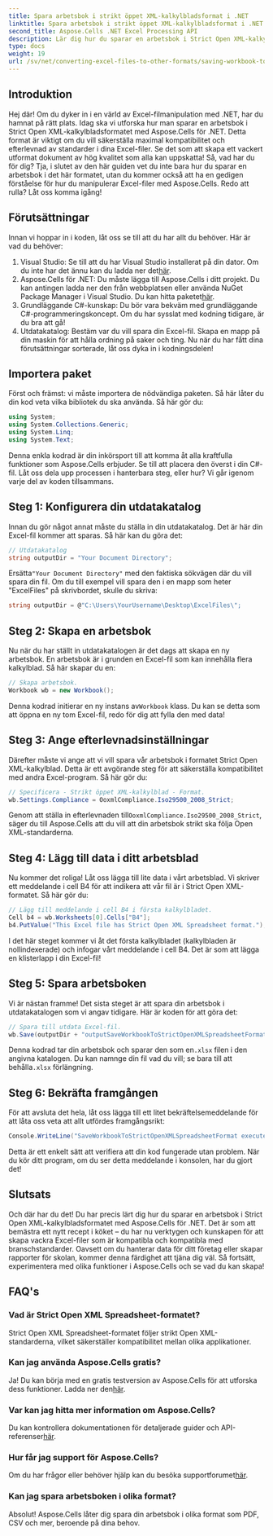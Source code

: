 ```yaml
---
title: Spara arbetsbok i strikt öppet XML-kalkylbladsformat i .NET
linktitle: Spara arbetsbok i strikt öppet XML-kalkylbladsformat i .NET
second_title: Aspose.Cells .NET Excel Processing API
description: Lär dig hur du sparar en arbetsbok i Strict Open XML-kalkylbladsformatet med Aspose.Cells för .NET i denna detaljerade handledning.
type: docs
weight: 19
url: /sv/net/converting-excel-files-to-other-formats/saving-workbook-to-strict-open-xml-spreadsheet-format/
---
```

## Introduktion
Hej där! Om du dyker in i en värld av Excel-filmanipulation med .NET, har du hamnat på rätt plats. Idag ska vi utforska hur man sparar en arbetsbok i Strict Open XML-kalkylbladsformatet med Aspose.Cells för .NET. Detta format är viktigt om du vill säkerställa maximal kompatibilitet och efterlevnad av standarder i dina Excel-filer. Se det som att skapa ett vackert utformat dokument av hög kvalitet som alla kan uppskatta!
Så, vad har du för dig? Tja, i slutet av den här guiden vet du inte bara hur du sparar en arbetsbok i det här formatet, utan du kommer också att ha en gedigen förståelse för hur du manipulerar Excel-filer med Aspose.Cells. Redo att rulla? Låt oss komma igång!
## Förutsättningar
Innan vi hoppar in i koden, låt oss se till att du har allt du behöver. Här är vad du behöver:
1.  Visual Studio: Se till att du har Visual Studio installerat på din dator. Om du inte har det ännu kan du ladda ner det[här](https://visualstudio.microsoft.com/).
2.  Aspose.Cells för .NET: Du måste lägga till Aspose.Cells i ditt projekt. Du kan antingen ladda ner den från webbplatsen eller använda NuGet Package Manager i Visual Studio. Du kan hitta paketet[här](https://releases.aspose.com/cells/net/).
3. Grundläggande C#-kunskap: Du bör vara bekväm med grundläggande C#-programmeringskoncept. Om du har sysslat med kodning tidigare, är du bra att gå!
4. Utdatakatalog: Bestäm var du vill spara din Excel-fil. Skapa en mapp på din maskin för att hålla ordning på saker och ting.
Nu när du har fått dina förutsättningar sorterade, låt oss dyka in i kodningsdelen!
## Importera paket
Först och främst: vi måste importera de nödvändiga paketen. Så här låter du din kod veta vilka bibliotek du ska använda. Så här gör du:
```csharp
using System;
using System.Collections.Generic;
using System.Linq;
using System.Text;
```
Denna enkla kodrad är din inkörsport till att komma åt alla kraftfulla funktioner som Aspose.Cells erbjuder. Se till att placera den överst i din C#-fil. 
Låt oss dela upp processen i hanterbara steg, eller hur? Vi går igenom varje del av koden tillsammans.
## Steg 1: Konfigurera din utdatakatalog
Innan du gör något annat måste du ställa in din utdatakatalog. Det är här din Excel-fil kommer att sparas. Så här kan du göra det:
```csharp
// Utdatakatalog
string outputDir = "Your Document Directory";
```
 Ersätta`"Your Document Directory"` med den faktiska sökvägen där du vill spara din fil. Om du till exempel vill spara den i en mapp som heter "ExcelFiles" på skrivbordet, skulle du skriva:
```csharp
string outputDir = @"C:\Users\YourUsername\Desktop\ExcelFiles\";
```
## Steg 2: Skapa en arbetsbok
Nu när du har ställt in utdatakatalogen är det dags att skapa en ny arbetsbok. En arbetsbok är i grunden en Excel-fil som kan innehålla flera kalkylblad. Så här skapar du en:
```csharp
// Skapa arbetsbok.
Workbook wb = new Workbook();
```
 Denna kodrad initierar en ny instans av`Workbook` klass. Du kan se detta som att öppna en ny tom Excel-fil, redo för dig att fylla den med data!
## Steg 3: Ange efterlevnadsinställningar
Därefter måste vi ange att vi vill spara vår arbetsbok i formatet Strict Open XML-kalkylblad. Detta är ett avgörande steg för att säkerställa kompatibilitet med andra Excel-program. Så här gör du:
```csharp
// Specificera - Strikt öppet XML-kalkylblad - Format.
wb.Settings.Compliance = OoxmlCompliance.Iso29500_2008_Strict;
```
 Genom att ställa in efterlevnaden till`OoxmlCompliance.Iso29500_2008_Strict`, säger du till Aspose.Cells att du vill att din arbetsbok strikt ska följa Open XML-standarderna.
## Steg 4: Lägg till data i ditt arbetsblad
Nu kommer det roliga! Låt oss lägga till lite data i vårt arbetsblad. Vi skriver ett meddelande i cell B4 för att indikera att vår fil är i Strict Open XML-formatet. Så här gör du:
```csharp
// Lägg till meddelande i cell B4 i första kalkylbladet.
Cell b4 = wb.Worksheets[0].Cells["B4"];
b4.PutValue("This Excel file has Strict Open XML Spreadsheet format.");
```
I det här steget kommer vi åt det första kalkylbladet (kalkylbladen är nollindexerade) och infogar vårt meddelande i cell B4. Det är som att lägga en klisterlapp i din Excel-fil!
## Steg 5: Spara arbetsboken
Vi är nästan framme! Det sista steget är att spara din arbetsbok i utdatakatalogen som vi angav tidigare. Här är koden för att göra det:
```csharp
// Spara till utdata Excel-fil.
wb.Save(outputDir + "outputSaveWorkbookToStrictOpenXMLSpreadsheetFormat.xlsx", SaveFormat.Xlsx);
```
 Denna kodrad tar din arbetsbok och sparar den som en`.xlsx` filen i den angivna katalogen. Du kan namnge din fil vad du vill; se bara till att behålla`.xlsx` förlängning.
## Steg 6: Bekräfta framgången
För att avsluta det hela, låt oss lägga till ett litet bekräftelsemeddelande för att låta oss veta att allt utfördes framgångsrikt:
```csharp
Console.WriteLine("SaveWorkbookToStrictOpenXMLSpreadsheetFormat executed successfully.");
```
Detta är ett enkelt sätt att verifiera att din kod fungerade utan problem. När du kör ditt program, om du ser detta meddelande i konsolen, har du gjort det!
## Slutsats
Och där har du det! Du har precis lärt dig hur du sparar en arbetsbok i Strict Open XML-kalkylbladsformatet med Aspose.Cells för .NET. Det är som att bemästra ett nytt recept i köket – du har nu verktygen och kunskapen för att skapa vackra Excel-filer som är kompatibla och kompatibla med branschstandarder.
Oavsett om du hanterar data för ditt företag eller skapar rapporter för skolan, kommer denna färdighet att tjäna dig väl. Så fortsätt, experimentera med olika funktioner i Aspose.Cells och se vad du kan skapa!
## FAQ's
### Vad är Strict Open XML Spreadsheet-formatet?
Strict Open XML Spreadsheet-formatet följer strikt Open XML-standarderna, vilket säkerställer kompatibilitet mellan olika applikationer.
### Kan jag använda Aspose.Cells gratis?
 Ja! Du kan börja med en gratis testversion av Aspose.Cells för att utforska dess funktioner. Ladda ner den[här](https://releases.aspose.com/).
### Var kan jag hitta mer information om Aspose.Cells?
 Du kan kontrollera dokumentationen för detaljerade guider och API-referenser[här](https://reference.aspose.com/cells/net/).
### Hur får jag support för Aspose.Cells?
 Om du har frågor eller behöver hjälp kan du besöka supportforumet[här](https://forum.aspose.com/c/cells/9).
### Kan jag spara arbetsboken i olika format?
Absolut! Aspose.Cells låter dig spara din arbetsbok i olika format som PDF, CSV och mer, beroende på dina behov.